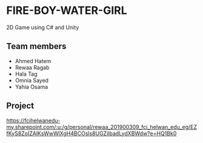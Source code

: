 # FIRE-BOY-WATER-GIRL
2D Game using C# and Unity

## Team members

- Ahmed Hatem 
- Rewaa Ragab 
- Hala Tag 
- Omnia Sayed
- Yahia Osama

## Project
https://fcihelwanedu-my.sharepoint.com/:u:/g/personal/rewaa_201900309_fci_helwan_edu_eg/EZfKyS8ZoIZAlKsWwWlXgH4BCOsls8UGZiIbadLydXBWdw?e=HQ1Bk0
